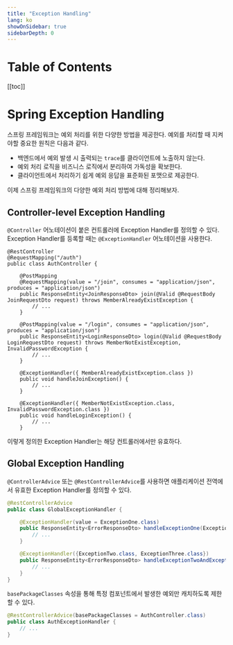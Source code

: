 ```yaml
---
title: "Exception Handling"
lang: ko
showOnSidebar: true
sidebarDepth: 0
---
```


# Table of Contents
[[toc]]

# Spring Exception Handling
스프링 프레임워크는 예외 처리를 위한 다양한 방법을 제공한다. 예외를 처리할 때 지켜야할 중요한 원칙은 다음과 같다.

- 백엔드에서 예외 발생 시 출력되는 `trace`를 클라이언트에 노출하지 않는다.
- 예외 처리 로직을 비즈니스 로직에서 분리하여 가독성을 확보한다.
- 클라이언트에서 처리하기 쉽게 예외 응답을 표준화된 포맷으로 제공한다.

이제 스프링 프레임워크의 다양한 예외 처리 방법에 대해 정리해보자.

## Controller-level Exception Handling
`@Controller` 어노테이션이 붙은 컨트롤러에 Exception Handler를 정의할 수 있다. Exception Handler를 등록할 때는 `@ExceptionHandler` 어노테이션을 사용한다. 
``` java{16-19,21-24}
@RestController
@RequestMapping("/auth")
public class AuthController {
    
    @PostMapping
    @RequestMapping(value = "/join", consumes = "application/json", produces = "application/json")
    public ResponseEntity<JoinResponseDto> join(@Valid @RequestBody JoinRequestDto request) throws MemberAlreadyExistException {
        // ...
    }

    @PostMapping(value = "/login", consumes = "application/json", produces = "application/json")
    public ResponseEntity<LoginResponseDto> login(@Valid @RequestBody LoginRequestDto request) throws MemberNotExistException, InvalidPasswordException {
        // ...
    }
    
    @ExceptionHandler({ MemberAlreadyExistException.class })
    public void handleJoinException() {
        // ... 
    }   
    
    @ExceptionHandler({ MemberNotExistException.class, InvalidPasswordException.class })
    public void handleLoginException() {
        // ...
    }         
```
이렇게 정의한 Exception Handler는 해당 컨트롤러에서만 유효하다.

## Global Exception Handling
`@ControllerAdvice` 또는 `@RestControllerAdvice`를 사용하면 애플리케이션 전역에서 유효한 Exception Handler를 정의할 수 있다.
``` java
@RestControllerAdvice
public class GlobalExceptionHandler {

    @ExceptionHandler(value = ExceptionOne.class)
    public ResponseEntity<ErrorResponseDto> handleExceptionOne(ExceptionOne e) {
        // ...
    }

    @ExceptionHandler({ExceptionTwo.class, ExceptionThree.class})
    public ResponseEntity<ErrorResponseDto> handleExceptionTwoAndExceptionThree(Exception e) {
        // ...
    }
}
```
`basePackageClasses` 속성을 통해 특정 컴포넌트에서 발생한 예외만 캐치하도록 제한할 수 있다.
``` java
@RestControllerAdvice(basePackageClasses = AuthController.class)
public class AuthExceptionHandler {
    // ...
}
```
